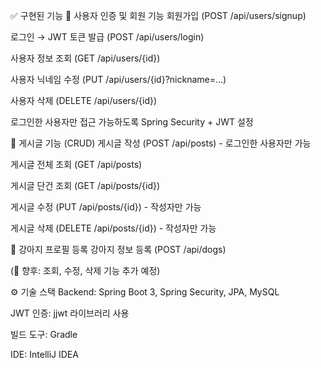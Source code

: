 ✅ 구현된 기능
🔐 사용자 인증 및 회원 기능
 회원가입 (POST /api/users/signup)

 로그인 → JWT 토큰 발급 (POST /api/users/login)

 사용자 정보 조회 (GET /api/users/{id})

 사용자 닉네임 수정 (PUT /api/users/{id}?nickname=...)

 사용자 삭제 (DELETE /api/users/{id})

 로그인한 사용자만 접근 가능하도록 Spring Security + JWT 설정

📝 게시글 기능 (CRUD)
 게시글 작성 (POST /api/posts) - 로그인한 사용자만 가능

 게시글 전체 조회 (GET /api/posts)

 게시글 단건 조회 (GET /api/posts/{id})

 게시글 수정 (PUT /api/posts/{id}) - 작성자만 가능

 게시글 삭제 (DELETE /api/posts/{id}) - 작성자만 가능

🐶 강아지 프로필 등록
 강아지 정보 등록 (POST /api/dogs)

(👀 향후: 조회, 수정, 삭제 기능 추가 예정)

⚙️ 기술 스택
Backend: Spring Boot 3, Spring Security, JPA, MySQL

JWT 인증: jjwt 라이브러리 사용

빌드 도구: Gradle

IDE: IntelliJ IDEA
